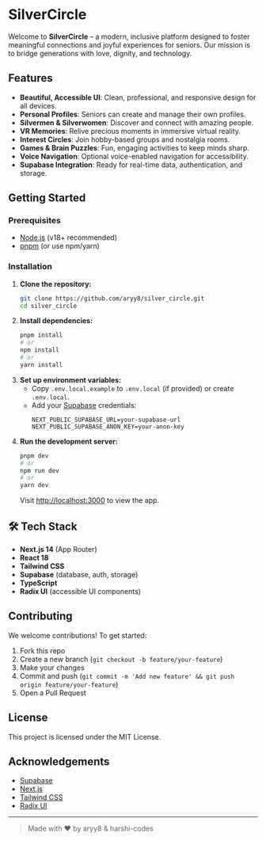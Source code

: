 # SilverCircle

Welcome to **SilverCircle** – a modern, inclusive platform designed to foster meaningful connections and joyful experiences for seniors. Our mission is to bridge generations with love, dignity, and technology.

## Features
- **Beautiful, Accessible UI**: Clean, professional, and responsive design for all devices.
- **Personal Profiles**: Seniors can create and manage their own profiles.
- **Silvermen & Silverwomen**: Discover and connect with amazing people.
- **VR Memories**: Relive precious moments in immersive virtual reality.
- **Interest Circles**: Join hobby-based groups and nostalgia rooms.
- **Games & Brain Puzzles**: Fun, engaging activities to keep minds sharp.
- **Voice Navigation**: Optional voice-enabled navigation for accessibility.
- **Supabase Integration**: Ready for real-time data, authentication, and storage.

## Getting Started

### Prerequisites
- [Node.js](https://nodejs.org/) (v18+ recommended)
- [pnpm](https://pnpm.io/) (or use npm/yarn)

### Installation
1. **Clone the repository:**
   ```sh
   git clone https://github.com/aryy8/silver_circle.git
   cd silver_circle
   ```
2. **Install dependencies:**
   ```sh
   pnpm install
   # or
   npm install
   # or
   yarn install
   ```
3. **Set up environment variables:**
   - Copy `.env.local.example` to `.env.local` (if provided) or create `.env.local`.
   - Add your [Supabase](https://supabase.com/) credentials:
     ```env
     NEXT_PUBLIC_SUPABASE_URL=your-supabase-url
     NEXT_PUBLIC_SUPABASE_ANON_KEY=your-anon-key
     ```
4. **Run the development server:**
   ```sh
   pnpm dev
   # or
   npm run dev
   # or
   yarn dev
   ```
   Visit [http://localhost:3000](http://localhost:3000) to view the app.

## 🛠️ Tech Stack
- **Next.js 14** (App Router)
- **React 18**
- **Tailwind CSS**
- **Supabase** (database, auth, storage)
- **TypeScript**
- **Radix UI** (accessible UI components)

## Contributing
We welcome contributions! To get started:
1. Fork this repo
2. Create a new branch (`git checkout -b feature/your-feature`)
3. Make your changes
4. Commit and push (`git commit -m 'Add new feature' && git push origin feature/your-feature`)
5. Open a Pull Request

## License
This project is licensed under the MIT License.

##  Acknowledgements
- [Supabase](https://supabase.com/)
- [Next.js](https://nextjs.org/)
- [Tailwind CSS](https://tailwindcss.com/)
- [Radix UI](https://www.radix-ui.com/)

---

> Made with ❤️ by aryy8 & harshi-codes





